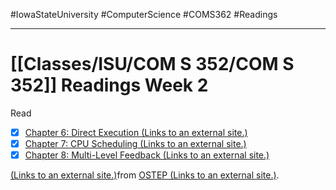 #IowaStateUniversity
#ComputerScience 
#COMS362 
#Readings


---

# [[Classes/ISU/COM S 352/COM S 352]] Readings Week 2


Read

-  [x] [Chapter 6: Direct Execution (Links to an external site.)](https://pages.cs.wisc.edu/~remzi/OSTEP/cpu-mechanisms.pdf)
-  [x] [Chapter 7: CPU Scheduling (Links to an external site.)](https://pages.cs.wisc.edu/~remzi/OSTEP/cpu-sched.pdf)
-  [x] [Chapter 8: Multi-Level Feedback (Links to an external site.)](https://pages.cs.wisc.edu/~remzi/OSTEP/cpu-sched-mlfq.pdf)

 [(Links to an external site.)](https://pages.cs.wisc.edu/~remzi/OSTEP/vm-api.pdf)from [OSTEP (Links to an external site.)](https://pages.cs.wisc.edu/~remzi/OSTEP/).